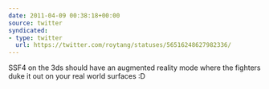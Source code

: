 ```yaml
---
date: 2011-04-09 00:38:18+00:00
source: twitter
syndicated:
- type: twitter
  url: https://twitter.com/roytang/statuses/56516248627982336/
---
```


SSF4 on the 3ds should have an augmented reality mode where the fighters duke it out on your real world surfaces :D